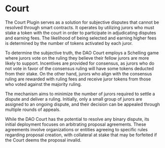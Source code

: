 # Court

The Court Plugin serves as a solution for subjective disputes that cannot be resolved through smart contracts. It operates by utilizing jurors who must stake a token with the court in order to participate in adjudicating disputes and earning fees. The likelihood of being selected and earning higher fees is determined by the number of tokens activated by each juror.

To determine the subjective truth, the DAO Court employs a Schelling game where jurors vote on the ruling they believe their fellow jurors are more likely to support. Incentives are provided for consensus, as jurors who do not vote in favor of the consensus ruling will have some tokens deducted from their stake. On the other hand, jurors who align with the consensus ruling are rewarded with ruling fees and receive juror tokens from those who voted against the majority ruling.

The mechanism aims to minimize the number of jurors required to settle a dispute and deliver a ruling. Initially, only a small group of jurors are assigned to an ongoing dispute, and their decision can be appealed through multiple rounds of appeals.

While the DAO Court has the potential to resolve any binary dispute, its initial deployment focuses on arbitrating proposal agreements. These agreements involve organizations or entities agreeing to specific rules regarding proposal creation, with collateral at stake that may be forfeited if the Court deems the proposal invalid.
